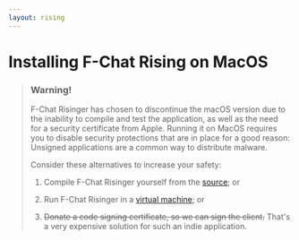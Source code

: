 ```yaml
---
layout: rising
---
```


# Installing F-Chat Rising on MacOS

> ### Warning!
>
> F-Chat Risinger has chosen to discontinue the macOS version
> due to the inability to compile and test the application,
> as well as the need for a security certificate from Apple.
> Running it on MacOS requires you to disable security
> protections that are in place for a good reason:
> Unsigned applications are a common way to distribute malware.
> 
> Consider these alternatives to increase your safety:
> 
> 1) Compile F-Chat Risinger yourself from the [source](https://github.com/FireUnderTheMountain/fchat-risinger); or
>
> 2) Run F-Chat Risinger in a [virtual machine](https://www.parallels.com/); or
> 
> 3) ~~Donate a code signing certificate, so we can sign the client.~~
> That's a very expensive solution for such an indie application.
